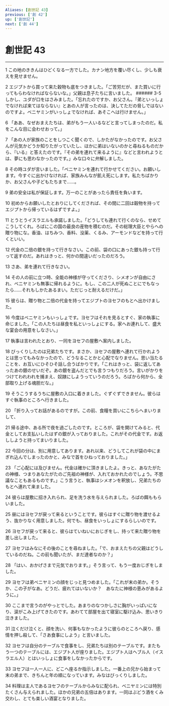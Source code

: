 ```yaml
---
Aliases: [創世記 43]
previous: ['創 42']
up: ['創世記']
next: ['創 44']
---
```

# 創世記 43

***




1 
この地のききんはひどくなる一方でした。カナン地方を覆い尽くし、少しも衰えを見せません。 



2 
エジプトから買って来た穀物も底をつきました。「ご苦労だが、また買いに行ってもらわなければならないな。」父親は息子たちに言いました。 ###### 3-5 しかし、ユダが口をはさみました。「忘れたのですか、お父さん。『弟といっしょでなければ来てはならない』とあの人が言ったのは、決してただの脅しではないのですよ。ベニヤミンがいっしょでなければ、あそこへは行けません。」 



6 
「ああ、なぜおまえたちは、弟がもう一人いるなどと言ってしまったのだ。私をこんな目に会わせおって。」 



7 
「あの人が家族のことをしつこく聞くので、しかたがなかったのです。お父さんが元気かどうか知りたがっていたし、ほかに弟はいないのかと尋ねるものだから、『いる』と答えたのです。『その弟を連れて来るように』などと言われようとは、夢にも思わなかったのです。」みな口々に弁解しました。 



8 
その時ユダが言いました。「ベニヤミンを連れて行かせてください。お願いします。今すぐに出かけなければ、家族みんなが飢え死にします。私たちばかりか、お父さんや子どもたちまで……。 



9 
弟の安全は私が保証します。万一のことがあったら責任を負います。 



10 
初めからお願いしたとおりにしてくだされば、その間に二回は穀物を持ってエジプトから帰っているはずですよ。」 



11 
とうとうイスラエルも承諾しました。「どうしても連れて行くのなら、せめてこうしてくれ。ろばにこの国の最良の産物を積むのだ。その総理大臣とやらへの贈り物にな。香油、はちみつ、香料、没薬、くるみ、アーモンドなどを持って行くといい。 



12 
代金の二倍の銀を持って行きなさい。この前、袋の口にあった銀も持って行って返すのだ。あれはきっと、何かの間違いだったのだろう。 



13 
さあ、弟を連れて行きなさい。 



14 
その人の前に立つ時、全能の神様が守ってくださり、シメオンが自由にされ、ベニヤミンも無事に帰れるように。もし、この二人が死ぬことにでもなったら……それもしかたあるまい。ただじっと耐えるだけだ。」 



15 
彼らは、贈り物と二倍の代金を持ってエジプトのヨセフのもとへ出かけました。 



16 
今度はベニヤミンもいっしょです。ヨセフはそれを見るとすぐ、家の執事に命じました。「この人たちは昼食を私といっしょにする。家へお連れして、盛大な宴会の用意をしなさい。」 



17 
執事は言われたとおり、一同をヨセフの屋敷へ案内しました。 



18 
びっくりしたのは兄弟たちです。まさか、ヨセフの屋敷へ連れて行かれようとは思ってもみなかったので、どうなることかと心配でなりません。思い当たることを、お互いにひそひそ話し合うばかりです。「これはきっと、袋に返してあったあの銀のせいだぞ。あの銀を盗んだとでも言うつもりだろう。言いがかりをつけてわれわれを捕まえ、奴隷にしようっていうのだろう。ろばから何から、全部取り上げる魂胆だな。」 



19 
そうこうするうちに屋敷の入口に着きました。ぐずぐずできません。彼らはすぐ執事のところへ行きました。 



20 
「折り入ってお話があるのですが。この前、食糧を買いにこちらへまいりまして、 



21 
帰る途中、ある所で夜を過ごしたのです。ところが、袋を開けてみると、代金としてお支払いしたはずの銀が入っておりました。これがその代金です。お返ししようと持ってまいりました。 



22 
今回の分は、別に用意してあります。あれ以来、どうしてこれが袋の中にまぎれ込んでしまったのかと、みなで首をひねっておりました。」 



23 
「ご心配には及びません。代金は確かに頂きましたよ。きっと、あなたがたの神様、つまりあなたがたのご先祖の神様が、入れておかれたのでしょう。不思議なこともあるものです。」こう言うと、執事はシメオンを釈放し、兄弟たちのもとへ連れて来ました。 



24 
彼らは屋敷に招き入れられ、足を洗う水を与えられました。ろばの餌ももらいました。 



25 
昼にはヨセフが戻って来るということです。彼らはすぐに贈り物を渡せるよう、抜かりなく用意しました。何でも、昼食をいっしょにするらしいのです。 



26 
ヨセフが戻って来ると、彼らはていねいにおじぎをし、持って来た贈り物を差し出しました。 



27 
ヨセフはみなにその後のことを尋ねました。「で、おまえたちの父親はどうしているのだね。この前も聞いたが、まだ達者なのか？」 



28 
「はい、おかげさまで元気でおります。」そう言って、もう一度おじぎをしました。 



29 
ヨセフは弟ベニヤミンの顔をじっと見つめました。「これが末の弟か。そうか、この子がなあ。どうだ、疲れてはいないか？　あなたに神様の恵みがあるように。」 



30 
ここまで言うのがやっとでした。あまりのなつかしさに胸がいっぱいになり、涙がこみ上げてきたのです。あわてて部屋を出て寝室に駆け込み、思いきり泣きました。 



31 
泣くだけ泣くと、顔を洗い、何事もなかったように彼らのところへ戻り、感情を押し殺して、「さあ食事にしよう」と言いました。 



32 
ヨセフは自分のテーブルで食事をし、兄弟たちは別のテーブルです。またもう一つのテーブルには、エジプト人が座りました。エジプト人はヘブル人（イスラエル人）とはいっしょに食事をしなかったからです。 



33 
ヨセフは一人一人に、どこへ座るか指示しました。一番上の兄から始まって末の弟まで、きちんと年の順になっています。みなはびっくりしました。 



34 
料理は主人であるヨセフのテーブルからみなに配られ、ベニヤミンには特別たくさん与えられました。ほかの兄弟の五倍はあります。一同はぶどう酒をくみ交わし、とても楽しい酒宴となりました。
